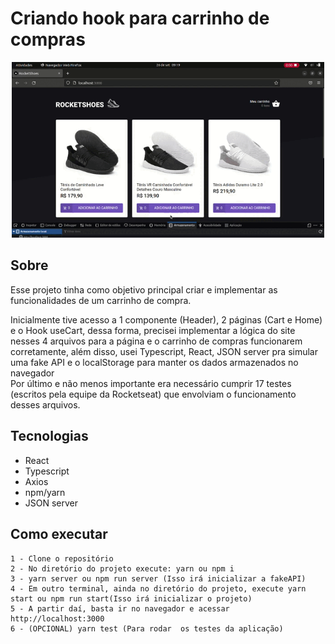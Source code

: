 # Criando hook para carrinho de compras


<p align="center">
    <img width="500" src="./public/video-criando-hook-carrinho-de-compras.gif"/>
</p>


## Sobre
Esse projeto tinha como objetivo principal criar e implementar as funcionalidades de um carrinho de compra.

Inicialmente tive acesso a 1 componente (Header), 2 páginas (Cart e Home) e o Hook useCart, dessa forma, precisei implementar a lógica do site nesses 4 arquivos para a página e o carrinho de compras funcionarem corretamente, além disso, usei Typescript, React, JSON server pra simular uma fake API e o localStorage para manter os dados armazenados no navegador <br/> 
Por último e não menos importante era necessário cumprir 17 testes (escritos pela equipe da Rocketseat) que envolviam o funcionamento desses arquivos.

## Tecnologias

- React
- Typescript
- Axios
- npm/yarn
- JSON server

## Como executar

    1 - Clone o repositório
    2 - No diretório do projeto execute: yarn ou npm i
    3 - yarn server ou npm run server (Isso irá inicializar a fakeAPI)
    4 - Em outro terminal, ainda no diretório do projeto, execute yarn start ou npm run start(Isso irá inicializar o projeto)
    5 - A partir daí, basta ir no navegador e acessar http://localhost:3000
    6 - (OPCIONAL) yarn test (Para rodar  os testes da aplicação)